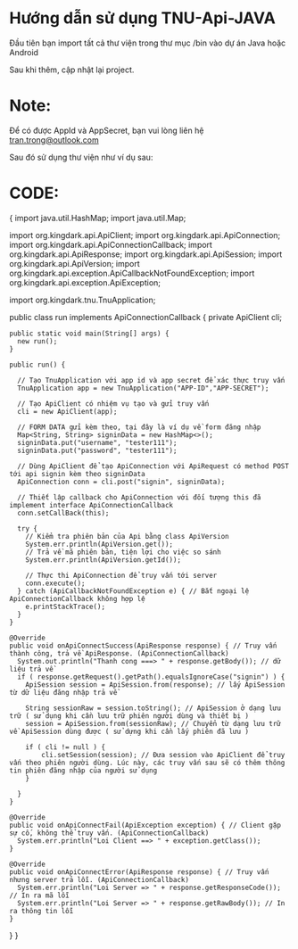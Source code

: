 # Hướng dẫn sử dụng TNU-Api-JAVA

Đầu tiên bạn import tất cả thư viện trong thư mục /bin vào dự án Java hoặc Android

Sau khi thêm, cập nhật lại project.

# Note:
Để có được AppId và AppSecret, bạn vui lòng liên hệ tran.trong@outlook.com

Sau đó sử dụng thư viện như ví dụ sau:
# CODE:
{
  import java.util.HashMap;
  import java.util.Map;

  import org.kingdark.api.ApiClient;
  import org.kingdark.api.ApiConnection;
  import org.kingdark.api.ApiConnectionCallback;
  import org.kingdark.api.ApiResponse;
  import org.kingdark.api.ApiSession;
  import org.kingdark.api.ApiVersion;
  import org.kingdark.api.exception.ApiCallbackNotFoundException;
  import org.kingdark.api.exception.ApiException;
  
  import org.kingdark.tnu.TnuApplication;

  public class run implements ApiConnectionCallback {
    private ApiClient cli;

    public static void main(String[] args) {
      new run();
    }

    public run() {

      // Tạo TnuApplication với app id và app secret để xác thực truy vấn
      TnuApplication app = new TnuApplication("APP-ID","APP-SECRET");

      // Tạo ApiClient có nhiệm vụ tạo và gửi truy vấn
      cli = new ApiClient(app);

      // FORM DATA gửi kèm theo, tại đây là ví dụ về form đăng nhập
      Map<String, String> signinData = new HashMap<>();
      signinData.put("username", "tester111");
      signinData.put("password", "tester111");

      // Dùng ApiClient để tạo ApiConnection với ApiRequest có method POST tới api signin kèm theo signinData
      ApiConnection conn = cli.post("signin", signinData);

      // Thiết lập callback cho ApiConnection với đối tượng this đã implement interface ApiConnectionCallback
      conn.setCallBack(this);

      try {
        // Kiểm tra phiên bản của Api bằng class ApiVersion
        System.err.println(ApiVersion.get());
        // Trả về mã phiên bản, tiện lợi cho việc so sánh
        System.err.println(ApiVersion.getId());

        // Thực thi ApiConnection để truy vấn tới server
        conn.execute();
      } catch (ApiCallbackNotFoundException e) { // Bắt ngoại lệ ApiConnectionCallback không hợp lệ
        e.printStackTrace();
      }
    }

    @Override
    public void onApiConnectSuccess(ApiResponse response) { // Truy vấn thành công, trả về ApiResponse. (ApiConnectionCallback)
      System.out.println("Thanh cong ===> " + response.getBody()); // dữ liệu trả về
      if ( response.getRequest().getPath().equalsIgnoreCase("signin") ) {
        ApiSession session = ApiSession.from(response); // lấy ApiSession từ dữ liệu đăng nhập trả về

        String sessionRaw = session.toString(); // ApiSession ở dạng lưu trữ ( sử dụng khi cần lưu trữ phiên người dùng và thiết bị )
        session = ApiSession.from(sessionRaw); // Chuyển từ dạng lưu trữ về ApiSession dùng được ( sử dựng khi cần lấy phiên đã lưu )

        if ( cli != null ) {
            cli.setSession(session); // Đưa session vào ApiClient để truy vấn theo phiên người dùng. Lúc này, các truy vấn sau sẽ có thêm thông tin phiên đăng nhập của người sử dụng
        }

      }
    }

    @Override
    public void onApiConnectFail(ApiException exception) { // Client gặp sự cố, không thể truy vấn. (ApiConnectionCallback)
      System.err.println("Loi Client ==> " + exception.getClass());
    }

    @Override
    public void onApiConnectError(ApiResponse response) { // Truy vấn nhưng server trả lỗi. (ApiConnectionCallback)
      System.err.println("Loi Server => " + response.getResponseCode()); // In ra mã lỗi
      System.err.println("Loi Server => " + response.getRawBody()); // In ra thông tin lỗi
    }
  }
}
